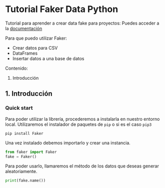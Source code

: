 # Tutorial Faker Data Python

Tutorial para aprender a crear data fake para proyectos:
Puedes acceder a la [documentación](https://faker.readthedocs.io/en/master/)

Para que puedo utilizar Faker:
* Crear datos para CSV
* DataFrames
* Insertar datos a una base de datos

Contenido:

1. Introducción 


## 1. Introducción

<h3>Quick start</h3>

Para poder utilizar la librería, procederemos a instalarla en nuestro entorno local. Utilizaremos el instalador de paquetes de `pip` o si es el caso `pip3`

````
pip install Faker
````

Una vez instalado debemos importarlo y crear una instancia.
```python
from faker import Faker
fake = Faker()
```

Para poder usarlo, llamaremos el método de los datos que deseas generar aleatoriamente.

````python
print(fake.name())
````
